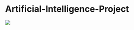 # Artificial-Intelligence-Project

![](https://github.com/ShalevL/Parallel-Binary-Classification/blob/master/parallel.jpg)
